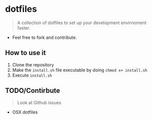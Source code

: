 # dotfiles

> A collection of dotfiles to set up your development envirnoment faster.

* Feel free to fork and contribute.

## How to use it

1. Clone the repository
2. Make the `install.sh` file executable by doing `chmod x+ install.sh`
3. Execute `install.sh`

## TODO/Contirbute

> Look at Github issues

* OSX dotfiles
